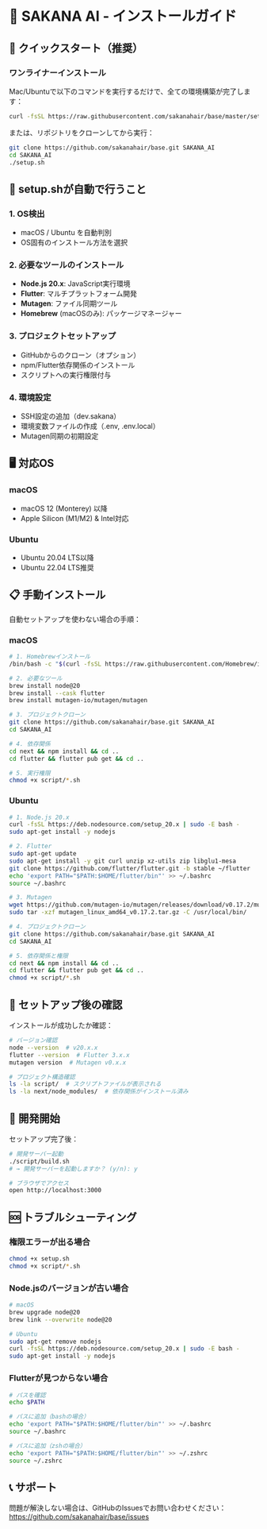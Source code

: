 # 🚀 SAKANA AI - インストールガイド

## 📱 クイックスタート（推奨）

### ワンライナーインストール

Mac/Ubuntuで以下のコマンドを実行するだけで、全ての環境構築が完了します：

```bash
curl -fsSL https://raw.githubusercontent.com/sakanahair/base/master/setup.sh | bash
```

または、リポジトリをクローンしてから実行：

```bash
git clone https://github.com/sakanahair/base.git SAKANA_AI
cd SAKANA_AI
./setup.sh
```

## 🎯 setup.shが自動で行うこと

### 1. OS検出
- macOS / Ubuntu を自動判別
- OS固有のインストール方法を選択

### 2. 必要なツールのインストール
- **Node.js 20.x**: JavaScript実行環境
- **Flutter**: マルチプラットフォーム開発
- **Mutagen**: ファイル同期ツール
- **Homebrew** (macOSのみ): パッケージマネージャー

### 3. プロジェクトセットアップ
- GitHubからのクローン（オプション）
- npm/Flutter依存関係のインストール
- スクリプトへの実行権限付与

### 4. 環境設定
- SSH設定の追加（dev.sakana）
- 環境変数ファイルの作成（.env, .env.local）
- Mutagen同期の初期設定

## 🖥️ 対応OS

### macOS
- macOS 12 (Monterey) 以降
- Apple Silicon (M1/M2) & Intel対応

### Ubuntu
- Ubuntu 20.04 LTS以降
- Ubuntu 22.04 LTS推奨

## 📋 手動インストール

自動セットアップを使わない場合の手順：

### macOS

```bash
# 1. Homebrewインストール
/bin/bash -c "$(curl -fsSL https://raw.githubusercontent.com/Homebrew/install/HEAD/install.sh)"

# 2. 必要なツール
brew install node@20
brew install --cask flutter
brew install mutagen-io/mutagen/mutagen

# 3. プロジェクトクローン
git clone https://github.com/sakanahair/base.git SAKANA_AI
cd SAKANA_AI

# 4. 依存関係
cd next && npm install && cd ..
cd flutter && flutter pub get && cd ..

# 5. 実行権限
chmod +x script/*.sh
```

### Ubuntu

```bash
# 1. Node.js 20.x
curl -fsSL https://deb.nodesource.com/setup_20.x | sudo -E bash -
sudo apt-get install -y nodejs

# 2. Flutter
sudo apt-get update
sudo apt-get install -y git curl unzip xz-utils zip libglu1-mesa
git clone https://github.com/flutter/flutter.git -b stable ~/flutter
echo 'export PATH="$PATH:$HOME/flutter/bin"' >> ~/.bashrc
source ~/.bashrc

# 3. Mutagen
wget https://github.com/mutagen-io/mutagen/releases/download/v0.17.2/mutagen_linux_amd64_v0.17.2.tar.gz
sudo tar -xzf mutagen_linux_amd64_v0.17.2.tar.gz -C /usr/local/bin/

# 4. プロジェクトクローン
git clone https://github.com/sakanahair/base.git SAKANA_AI
cd SAKANA_AI

# 5. 依存関係と権限
cd next && npm install && cd ..
cd flutter && flutter pub get && cd ..
chmod +x script/*.sh
```

## 🔧 セットアップ後の確認

インストールが成功したか確認：

```bash
# バージョン確認
node --version  # v20.x.x
flutter --version  # Flutter 3.x.x
mutagen version  # Mutagen v0.x.x

# プロジェクト構造確認
ls -la script/  # スクリプトファイルが表示される
ls -la next/node_modules/  # 依存関係がインストール済み
```

## 🚀 開発開始

セットアップ完了後：

```bash
# 開発サーバー起動
./script/build.sh
# → 開発サーバーを起動しますか？ (y/n): y

# ブラウザでアクセス
open http://localhost:3000
```

## 🆘 トラブルシューティング

### 権限エラーが出る場合

```bash
chmod +x setup.sh
chmod +x script/*.sh
```

### Node.jsのバージョンが古い場合

```bash
# macOS
brew upgrade node@20
brew link --overwrite node@20

# Ubuntu
sudo apt-get remove nodejs
curl -fsSL https://deb.nodesource.com/setup_20.x | sudo -E bash -
sudo apt-get install -y nodejs
```

### Flutterが見つからない場合

```bash
# パスを確認
echo $PATH

# パスに追加（bashの場合）
echo 'export PATH="$PATH:$HOME/flutter/bin"' >> ~/.bashrc
source ~/.bashrc

# パスに追加（zshの場合）
echo 'export PATH="$PATH:$HOME/flutter/bin"' >> ~/.zshrc
source ~/.zshrc
```

## 📞 サポート

問題が解決しない場合は、GitHubのIssuesでお問い合わせください：
https://github.com/sakanahair/base/issues